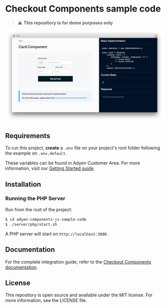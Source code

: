 # Checkout Components sample code

> ⚠️ **This repository is for demo purposes only**

![Adyen Checkout Components Sample Code](screenshot.png)

## Requirements

To run this project, **create** a `.env` file on your project's root folder following the example on `.env.default`.

These variables can be found in Adyen Customer Area. For more information, visit our [Getting Started guide](https://docs.adyen.com/developers/get-started-with-adyen/create-a-test-account).

## Installation

### Running the PHP Server

Run from the root of the project:

```
$ cd adyen-components-js-sample-code
$ ./server/php/start.sh
```

A PHP server will start on `http://localhost:3000`.

## Documentation

For the complete integration guide, refer to the [Checkout Components documentation](https://docs.adyen.com/developers/checkout/api-integration#collectdetailswithcomponentscomponents).

## License

This repository is open source and available under the MIT license. For more information, see the LICENSE file.
